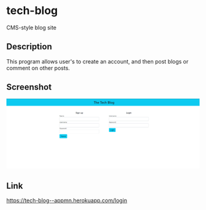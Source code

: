 # tech-blog

CMS-style blog site

## Description

This program allows user's to create an account, and then post blogs or comment on other posts.

## Screenshot

![Screenshot](./images/demo.png)

## Link

https://tech-blog--appmn.herokuapp.com/login
